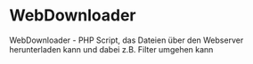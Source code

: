 # WebDownloader
WebDownloader - PHP Script, das Dateien über den Webserver herunterladen kann und dabei z.B. Filter umgehen kann
